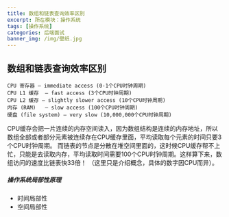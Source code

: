 ```yaml
---
title: 数组和链表查询效率区别
excerpt: 所在模块：操作系统
tags: [操作系统]
categories: 后端面试
banner_img: /img/壁纸.jpg
---
```


## 数组和链表查询效率区别

```
CPU 寄存器 – immediate access (0-1个CPU时钟周期)
CPU L1 缓存  – fast access (3个CPU时钟周期)
CPU L2 缓存 – slightly slower access (10个CPU时钟周期)
内存 (RAM)   – slow access (100个CPU时钟周期)
硬盘 (file system) – very slow (10,000,000个CPU时钟周期)
```

​	CPU缓存会把一片连续的内存空间读入，因为数组结构是连续的内存地址，所以数组全部或者部分元素被连续存在CPU缓存里面，平均读取每个元素的时间只要3个CPU时钟周期。 而链表的节点是分散在堆空间里面的，这时候CPU缓存帮不上忙，只能是去读取内存，平均读取时间需要100个CPU时钟周期。这样算下来，数组访问的速度比链表快33倍！ （这里只是介绍概念，具体的数字因CPU而异）。

##### 操作系统局部性原理

- 时间局部性
- 空间局部性
